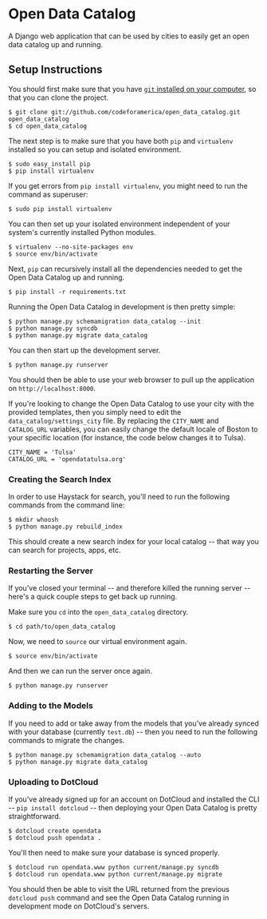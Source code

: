 Open Data Catalog
===================

A Django web application that can be used by cities to easily get an
open data catalog up and running.


Setup Instructions
------------------

You should first make sure that you have [`git` installed on your
computer](http://git-scm.com/), so that you can clone the project.

    $ git clone git://github.com/codeforamerica/open_data_catalog.git open_data_catalog
    $ cd open_data_catalog

The next step is to make sure that you have both `pip` and `virtualenv`
installed so you can setup and isolated environment.

    $ sudo easy_install pip
    $ pip install virtualenv

If you get errors from `pip install virtualenv`, you might need to run
the command as superuser:

    $ sudo pip install virtualenv

You can then set up your isolated environment independent of your
system's currently installed Python modules.

    $ virtualenv --no-site-packages env
    $ source env/bin/activate

Next, `pip` can recursively install all the dependencies needed to get
the Open Data Catalog up and running.

    $ pip install -r requirements.txt

Running the Open Data Catalog in development is then pretty simple:

    $ python manage.py schemamigration data_catalog --init
    $ python manage.py syncdb
    $ python manage.py migrate data_catalog

You can then start up the development server.

    $ python manage.py runserver

You should then be able to use your web browser to pull up the
application on `http://localhost:8000`.

If you're looking to change the Open Data Catalog to use your city with
the provided templates, then you simply need to edit the
`data_catalog/settings_city` file. By replacing the `CITY_NAME` and
`CATALOG_URL` variables, you can easily change the default locale of
Boston to your specific location (for instance, the code below changes
it to Tulsa).

    CITY_NAME = 'Tulsa'
    CATALOG_URL = 'opendatatulsa.org'


### Creating the Search Index

In order to use Haystack for search, you'll need to run the following
commands from the command line:

    $ mkdir whoosh
    $ python manage.py rebuild_index

This should create a new search index for your local catalog -- that way
you can search for projects, apps, etc.


### Restarting the Server

If you've closed your terminal -- and therefore killed the running
server -- here's a quick couple steps to get back up running.

Make sure you `cd` into the `open_data_catalog` directory.

    $ cd path/to/open_data_catalog

Now, we need to `source` our virtual environment again.

    $ source env/bin/activate

And then we can run the server once again.

    $ python manage.py runserver


### Adding to the Models

If you need to add or take away from the models that you've already
synced with your database (currently `test.db`) -- then you need to run
the following commands to migrate the changes.

    $ python manage.py schemamigration data_catalog --auto
    $ python manage.py migrate data_catalog


### Uploading to DotCloud ###

If you've already signed up for an account on DotCloud and installed the
CLI -- `pip install dotcloud` -- then deploying your Open Data Catalog is
pretty straightforward.

    $ dotcloud create opendata
    $ dotcloud push opendata .

You'll then need to make sure your database is synced properly.

    $ dotcloud run opendata.www python current/manage.py syncdb
    $ dotcloud run opendata.www python current/manage.py migrate

You should then be able to visit the URL returned from the previous
`dotcloud push` command and see the Open Data Catalog running in
development mode on DotCloud's servers.
